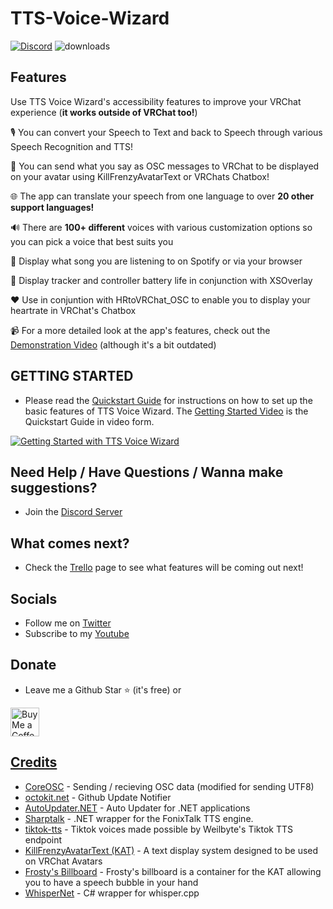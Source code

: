 # TTS-Voice-Wizard
[![Discord](https://img.shields.io/discord/681732152517591048?label=Discord)](https://discord.gg/YjgR9SWPnW) 
![downloads](https://img.shields.io/github/downloads/VRCWizard/TTS-Voice-Wizard/total?label=Downloads) <br />
## Features
Use TTS Voice Wizard's accessibility features to improve your VRChat experience (**it works outside of VRChat too!**)<br />

🎙️ You can convert your Speech to Text and back to Speech through various Speech Recognition and TTS! <br />

💬 You can send what you say as OSC messages to VRChat to be displayed on your avatar using KillFrenzyAvatarText or VRChats Chatbox! <br />

🌐 The app can translate your speech from one language to over **20 other support languages!** <br />

🔊 There are **100+ different** voices with various customization options so you can pick a voice that best suits you <br />

🎵 Display what song you are listening to on Spotify or via your browser <br />

🔋 Display tracker and controller battery life in conjunction with XSOverlay <br />

❤️ Use in conjuntion with HRtoVRChat_OSC to enable you to display your heartrate in VRChat's Chatbox <br />

📹 For a more detailed look at the app's features, check out the [Demonstration Video](https://youtu.be/wBRUcx9EWes) (although it's a bit outdated)

## GETTING STARTED

-  Please read the [Quickstart Guide](https://github.com/VRCWizard/TTS-Voice-Wizard/wiki/Quickstart-Guide) for instructions on how to set up the basic features of TTS Voice Wizard. The [Getting Started Video](https://youtu.be/n5nLnacVGu4) is the Quickstart Guide in video form.

[![Getting Started with TTS Voice Wizard](https://user-images.githubusercontent.com/101527472/216428051-e7dda4a2-cb5c-48ab-b04f-73dd12bad23a.png)](https://youtu.be/n5nLnacVGu4 "Getting Started with TTS Voice Wizard") 





## Need Help / Have Questions / Wanna make suggestions?
-  Join the [Discord Server](https://discord.gg/YjgR9SWPnW) <br />

## What comes next?
-  Check the [Trello](https://trello.com/b/cUhN6eF0/ttsvoicewizard-planned-features) page to see what features will be coming out next!

## Socials
-  Follow me on [Twitter](https://twitter.com/Wizard_VR) <br />
-  Subscribe to my [Youtube](https://www.youtube.com/channel/UC5e7eigqyhxL6JaS6U4pGvg) <br />


## Donate
- Leave me a Github Star ⭐ (it's free) or <br />

<a href='https://ko-fi.com/ttsvoicewizard' target='_blank'><img height='35' style='border:0px;height:46px;' src='https://az743702.vo.msecnd.net/cdn/kofi3.png?v=0' border='0' alt='Buy Me a Coffee at ko-fi.com' /> <br />

## Credits
- [CoreOSC](https://github.com/VRCWizard/CoreOSC-VRC-UTF8) - Sending / recieving OSC data (modified for sending UTF8)
- [octokit.net](https://github.com/octokit/octokit.net) - Github Update Notifier
- [AutoUpdater.NET](https://github.com/ravibpatel/AutoUpdater.NET) - Auto Updater for .NET applications
- [Sharptalk](https://github.com/whatsecretproject/SharpTalk) - .NET wrapper for the FonixTalk TTS engine.
- [tiktok-tts](https://github.com/Weilbyte/tiktok-tts) - Tiktok voices made possible by Weilbyte's Tiktok TTS endpoint
- [KillFrenzyAvatarText (KAT)](https://github.com/killfrenzy96/KillFrenzyAvatarText) - A text display system designed to be used on VRChat Avatars
- [Frosty's Billboard](https://github.com/Frosty704/Billboard) - Frosty's billboard is a container for the KAT allowing you to have a speech bubble in your hand
- [WhisperNet](https://github.com/Const-me/Whisper) - C# wrapper for whisper.cpp


